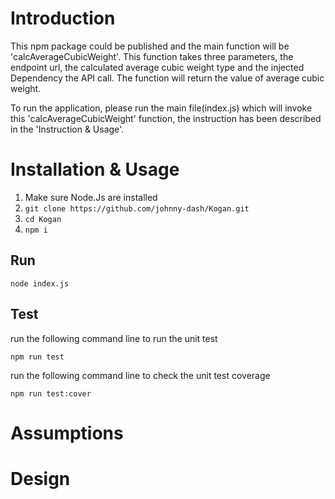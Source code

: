 <!--
@Author: Johnny Mao <DIMao>
@Date:   2018-05-30
@Email:  maodi101@gmail.com
-->

# Introduction

This npm package could be published and the main function will be 'calcAverageCubicWeight'. This function takes three parameters, the endpoint url, the calculated average cubic weight type and the injected Dependency the API call. The function will return the value of average cubic weight.

To run the application, please run the main file(index.js) which will invoke this 'calcAverageCubicWeight' function, the instruction has been described in the 'Instruction & Usage'.

# Installation & Usage

1.  Make sure Node.Js are installed
2.  `git clone https://github.com/johnny-dash/Kogan.git`
3.  `cd Kogan`
4.  `npm i`

## Run

`node index.js`

## Test

run the following command line to run the unit test

`npm run test`

run the following command line to check the unit test coverage

`npm run test:cover`

# Assumptions

# Design
